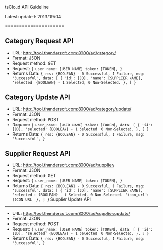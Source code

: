 tsCloud API Guideline

Latest updated: 2013/09/04

=====================

Category Request API
--------------------

* URL: http://tool.thundersoft.com:8000/ad/category/
* Format: JSON
* Request method: GET
* Request:
`
{
	user_name: [USER NAME]
	token: [TOKEN],
}
`
* Returns Data:
`
{
	res: {BOOLEAN} - 0 Successful, 1 Failure,
	msg: 'Successful',
	data: [
		{
			'id': [ID],
			'name': [SUPPLIER NAME],
			'selected' {BOOLEAN} - 1 Selected, 0 Non-Selected.
		},
	]
}
`

Category Update API
--------------------

* URL: http://tool.thundersoft.com:8000/ad/category/update/
* Format: JSON
* Request method: POST
* Request:
`
{
	user_name: [USER NAME]
	token: [TOKEN],
	data: [
		{
			'id': [ID],
			'selected' {BOOLEAN} - 1 Selected, 0 Non-Selected.
		},
	]
}
`
* Returns Data:
`
{
	res: {BOOLEAN} - 0 Successful, 1 Failure,
	msg: 'Successful',
}
`

Supplier Request API
--------------------

* URL: http://tool.thundersoft.com:8000/ad/supplier/
* Format: JSON
* Request method: GET
* Request:
`
{
	user_name: [USER NAME]
	token: [TOKEN],
}
`
* Returns Data:
`
{
	res: {BOOLEAN} - 0 Successful, 1 Failure,
	msg: 'Successful',
	data: [
		{
			'id': [ID],
			'name': [SUPPLIER NAME],
			'selected': {BOOLEAN} - 1 Selected, 0 Non-Selected.
			'icon_url': [ICON URL]
		},
	]
}
`
Supplier Update API
--------------------

* URL: http://tool.thundersoft.com:8000/ad/supplier/update/
* Format: JSON
* Request method: POST
* Request:
`
{
	user_name: [USER NAME]
	token: [TOKEN],
	data: [
		{
			'id': [ID],
			'selected' {BOOLEAN} - 1 Selected, 0 Non-Selected.
		},
	]
}
`
* Returns Data:
`
{
	res: {BOOLEAN} - 0 Successful, 1 Failure,
	msg: 'Successful',
}
`
